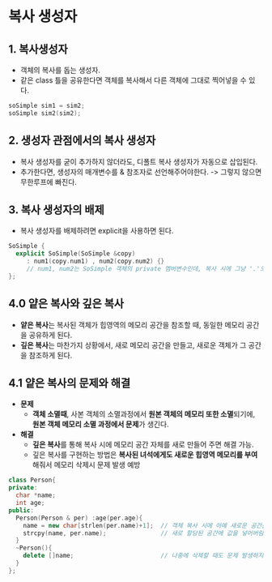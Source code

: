 # 복사 생성자

## 1. 복사생성자
 - 객체의 복사를 돕는 생성자.
 - 같은 class 틀을 공유한다면 객체를 복사해서 다른 객체에 그대로 찍어넣을 수 있다.
```cpp
soSimple sim1 = sim2;
soSimple sim2(sim2);
```

## 2. 생성자 관점에서의 복사 생성자
 - 복사 생성자를 굳이 추가하지 않더라도, 디폴트 복사 생성자가 자동으로 삽입된다.
 - 추가한다면, 생성자의 매개변수를 & 참조자로 선언해주어야한다. -> 그렇지 않으면 무한루프에 빠진다.
 
## 3. 복사 생성자의 배제
 - 복사 생성자를 배제하려면 explicit을 사용하면 된다.
```cpp
SoSimple {
  explicit SoSimple(SoSimple &copy)
     : num1(copy.num1) , num2(copy.num2) {} 
     // num1, num2는 SoSimple 객체의 private 멤버변수인데, 복사 시에 그냥 '.'으로 접근할 수 있는 것 같다!
};
```
## 4.0 얕은 복사와 깊은 복사
 - **얕은 복사**는 복사된 객체가 힙영역의 메모리 공간을 참조할 때, 동일한 메모리 공간을 공유하게 된다.
 - **깊은 복사**는 마찬가지 상황에서, 새로 메모리 공간을 만들고, 새로운 객체가 그 공간을 참조하게 된다.
 
## 4.1 얕은 복사의 문제와 해결
 - **문제**
   - **객체 소멸때**, 사본 객체의 소멸과정에서 **원본 객체의 메모리 또한 소멸**되기에, **원본 객체 메모리 소멸 과정에서 문제**가 생긴다.
 - **해결**
   - **깊은 복사**를 통해 복사 시에 메모리 공간 자체를 새로 만들어 주면 해결 가능.
   - 깊은 복사를 구현하는 방법은 **복사된 녀석에게도 새로운 힙영역 메모리를 부여**해줘서 메모리 삭제시 문제 발생 예방
```cpp
class Person{
private:
  char *name;
  int age;
public:
  Person(Person & per) :age(per.age){
    name = new char[strlen(per.name)+1];  // 객체 복사 시에 아예 새로운 공간을 할당해 버리는 것.
    strcpy(name, per.name);               // 새로 할당된 공간에 값을 넣어버림.
  }
  ~Person(){
    delete []name;                        // 나중에 삭제할 때도 문제 발생하지 않음.
  }
};
```
